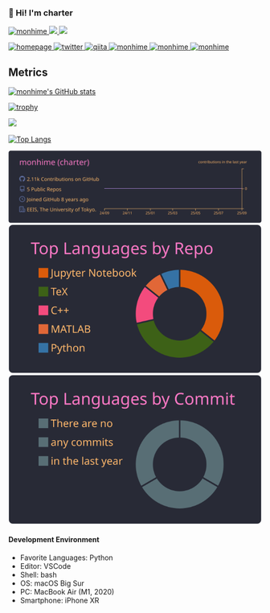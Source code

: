 ### 👋 Hi! I'm charter

<p align="left"> 

  <a href="https://img.shields.io/github/followers/monhime?style=social">
    <img src="https://komarev.com/ghpvc/?username=monhime" alt="monhime" />
  </a>
  <a href="http://twitter.com/monhime">
    <img height="20" src="https://img.shields.io/twitter/follow/monhime?label=Twitter&logo=twitter&style=flat" />
  </a>
  <a href="https://github.com/monhime">
    <img height="20" src="https://img.shields.io/github/followers/monhime?label=follow&logo=github&style=flat" />
  </a>
</p>

<p align="left"> 
  <a href="https://monhime.github.io/">
    <img alt="homepage" width="30px" src="https://simpleicons.org/icons/homeassistantcommunitystore.svg" />
  </a>
  <a href="https://twitter.com/monhime">
    <img alt="twitter" width="30px" src="https://simpleicons.org/icons/twitter.svg" />
  </a>
  <a href="https://qiita.com/monhime">
    <img alt="qiita" width="30px" src="https://simpleicons.org/icons/qiita.svg" />
  </a>
  <a href="https://dev.to/monhime" target="blank">
    <img src="https://cdn.jsdelivr.net/npm/simple-icons@3.0.1/icons/dev-dot-to.svg" alt="monhime" height="30" width="30" />
  </a>
  <a href="https://stackoverflow.com/users/monhime" target="blank">
    <img src="https://cdn.jsdelivr.net/npm/simple-icons@3.0.1/icons/stackoverflow.svg" alt="monhime" height="30" width="30" />
  </a>
  <a href="https://www.quora.com/profile/Yutkat" target="blank">
    <img src="https://simpleicons.org/icons/quora.svg" alt="monhime" height="30" width="30" />
  </a>
</p>

## Metrics
[![monhime's GitHub stats](https://github-readme-stats.vercel.app/api?username=monhime&count_private=true&show_icons=true&theme=radical)](https://github.com/anuraghazra/github-readme-stats)

[![trophy](https://github-profile-trophy.vercel.app/?username=monhime&theme=onedark)](https://github.com/ryo-ma/github-profile-trophy)

![](https://github-profile-summary-cards.vercel.app/api/cards/profile-details?username=monhime&theme=monokai)

[![Top Langs](https://github-readme-stats.vercel.app/api/top-langs/?username=monhime)](https://github.com/anuraghazra/github-readme-stats)


[![](https://raw.githubusercontent.com/monhime/monhime/master/profile-summary-card-output/dracula/0-profile-details.svg)](https://github.com/vn7n24fzkq/github-profile-summary-cards)
[![](https://raw.githubusercontent.com/monhime/monhime/master/profile-summary-card-output/dracula/1-repos-per-language.svg)](https://github.com/vn7n24fzkq/github-profile-summary-cards)
[![](https://raw.githubusercontent.com/monhime/monhime/master/profile-summary-card-output/dracula/2-most-commit-language.svg)](https://github.com/vn7n24fzkq/github-profile-summary-cards)

#### Development Environment

- Favorite Languages: Python
- Editor: VSCode
- Shell: bash
- OS: macOS Big Sur
- PC: MacBook Air (M1, 2020)
- Smartphone: iPhone XR